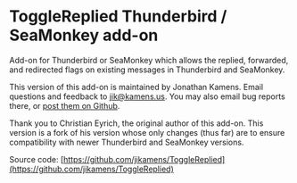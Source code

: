 ToggleReplied Thunderbird / SeaMonkey add-on
============================================

Add-on for Thunderbird or SeaMonkey which allows the replied,
forwarded, and redirected flags on existing messages in Thunderbird
and SeaMonkey.

This version of this add-on is maintained by Jonathan Kamens. Email
questions and feedback to [jik@kamens.us](mailto:jik@kamens.us). You
may also email bug reports there, or [post them on
Github](https://github.com/jikamens/ToggleReplied/issues).

Thank you to Christian Eyrich, the original author of this add-on.
This version is a fork of his version whose only changes (thus far)
are to ensure compatibility with newer Thunderbird and SeaMonkey
versions.

Source code: [https://github.com/jikamens/ToggleReplied](https://github.com/jikamens/ToggleReplied)
